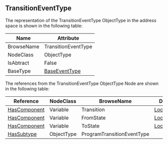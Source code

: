 <!-- objecttype -->
## TransitionEventType
The representation of the TransitionEventType ObjectType in the address space is shown in the following table:  

|Name|Attribute|
|---|---|
|BrowseName|TransitionEventType|
|NodeClass|ObjectType|
|IsAbtract|False|
|BaseType|[BaseEventType](../../../Part5/ObjectTypes/BaseEventType/readme.md)|

The references from the TransitionEventType ObjectType Node are shown in the following table:  

|Reference|NodeClass|BrowseName|DataType|TypeDefinition|ModellingRule|
|---|---|---|---|---|---|
|[HasComponent](../../../Part3/ReferenceTypes/HasComponent/readme.md)|Variable|Transition|[LocalizedText](../../../Part3/DataTypes/LocalizedText/readme.md)|[TransitionVariableType](../../Part5/VariableTypes/TransitionVariableType/readme.md)|[Mandatory](../../Objects/Mandatory/readme.md)|
|[HasComponent](../../../Part3/ReferenceTypes/HasComponent/readme.md)|Variable|FromState|[LocalizedText](../../../Part3/DataTypes/LocalizedText/readme.md)|[StateVariableType](../../Part5/VariableTypes/StateVariableType/readme.md)|[Mandatory](../../Objects/Mandatory/readme.md)|
|[HasComponent](../../../Part3/ReferenceTypes/HasComponent/readme.md)|Variable|ToState|[LocalizedText](../../../Part3/DataTypes/LocalizedText/readme.md)|[StateVariableType](../../Part5/VariableTypes/StateVariableType/readme.md)|[Mandatory](../../Objects/Mandatory/readme.md)|
|[HasSubtype](../../../Part3/ReferenceTypes/HasSubtype/readme.md)|ObjectType|ProgramTransitionEventType||||

